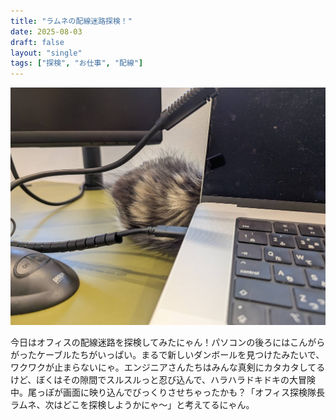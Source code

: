 ```yaml
---
title: "ラムネの配線迷路探検！"
date: 2025-08-03
draft: false
layout: "single"
tags: ["探検", "お仕事", "配線"]
---
```


![今日のぼく](/images/cat-2025-08-03T00-38-34.jpg)

今日はオフィスの配線迷路を探検してみたにゃん！パソコンの後ろにはこんがらがったケーブルたちがいっぱい。まるで新しいダンボールを見つけたみたいで、ワクワクが止まらないにゃ。エンジニアさんたちはみんな真剣にカタカタしてるけど、ぼくはその隙間でスルスルっと忍び込んで、ハラハラドキドキの大冒険中。尾っぽが画面に映り込んでびっくりさせちゃったかも？「オフィス探検隊長ラムネ、次はどこを探検しようかにゃ〜」と考えてるにゃん。